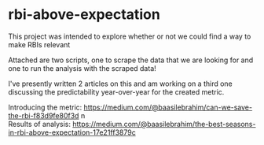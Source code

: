 # rbi-above-expectation

This project was intended to explore whether or not we could find a way to make RBIs relevant

Attached are two scripts, one to scrape the data that we are looking for and one to run the analysis with the scraped data!

I've presently written 2 articles on this and am working on a third one discussing the predictability year-over-year for the created metric.

Introducing the metric: https://medium.com/@baasilebrahim/can-we-save-the-rbi-f83d9fe80f3d n\
Results of analysis: https://medium.com/@baasilebrahim/the-best-seasons-in-rbi-above-expectation-17e21ff3879c
